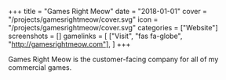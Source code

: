 +++
title = "Games Right Meow"
date = "2018-01-01"
cover = "/projects/gamesrightmeow/cover.svg"
icon = "/projects/gamesrightmeow/cover.svg"
categories = ["Website"]
screenshots = []
gamelinks = [
    ["Visit", "fas fa-globe", "http://gamesrightmeow.com"],
]
+++

Games Right Meow is the customer-facing company for all of my commercial games.